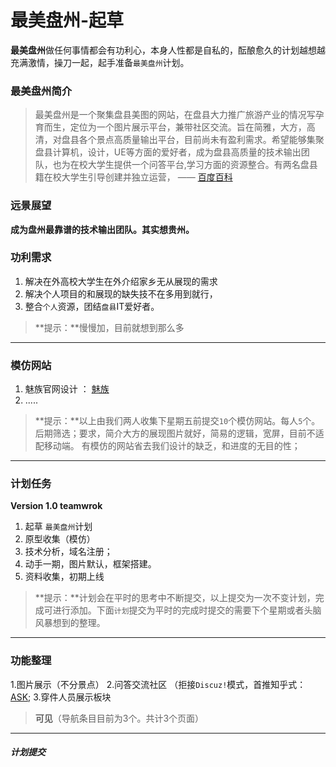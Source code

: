 
# 最美盘州-起草

**最美盘州**做任何事情都会有功利心，本身人性都是自私的，酝酿愈久的计划越想越充满激情，操刀一起，起手准备`最美盘州`计划。
 


### 最美盘州简介

>最美盘州是一个聚集盘县美图的网站，在盘县大力推广旅游产业的情况写孕育而生，定位为一个图片展示平台，兼带社区交流。旨在简雅，大方，高清，对盘县各个景点高质量输出平台，目前尚未有盈利需求。希望能够集聚盘县计算机，设计，UE等方面的爱好者，成为盘县高质量的技术输出团队，也为在校大学生提供一个问答平台,学习方面的资源整合。有两名盘县籍在校大学生引导创建并独立运营，   —— [百度百科](https://zuimeipz.com)



### 远景展望
**成为盘州最靠谱的技术输出团队。其实想贵州。**


### 功利需求
1. 解决在外高校大学生在外介绍家乡无从展现的需求
2. 解决个人项目的和展现的缺失技不在多用到就行，
3. 整合`个人`资源，团结`盘县`IT爱好者。

>  **提示：**慢慢加，目前就想到那么多

---

### 模仿网站
1. 魅族官网设计  ： [魅族](http://www.meizu.com/index.html)
2. .....


>  **提示：**以上由我们两人收集下星期五前提交`10`个模仿网站。每人`5`个。后期筛选；要求，简介大方的展现图片就好，简易的逻辑，宽屏，目前不适配移动端。 有模仿的网站省去我们设计的缺乏，和进度的无目的性；

---

### 计划任务
**Version 1.0   teamwrok**

1. 起草 `最美盘州`计划
2. 原型收集（模仿）
2. 技术分析，域名注册；
3. 动手一期，图片默认，框架搭建。
4. 资料收集，初期上线



>  **提示：**计划会在平时的思考中不断提交，以上提交为一次不变计划，完成可进行添加。下面`计划`提交为平时的完成时提交的需要下个星期或者头脑风暴想到的整理。

---

### 功能整理
1.图片展示（不分景点）
2.问答交流社区 （拒接`Discuz!`模式，首推知乎式：[ASK](http://ask.dcloud.net.cn/people/list/); 
3.穿件人员展示板块

>**可见**（导航条目目前为3个。共计3个页面）



---

##### 计划提交
